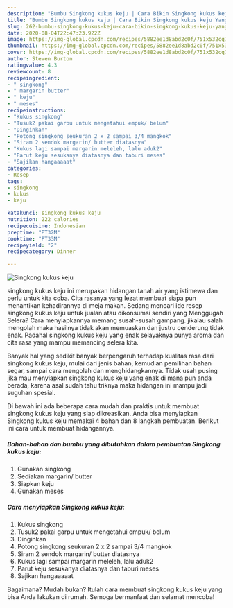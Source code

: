 ```yaml
---
description: "Bumbu Singkong kukus keju | Cara Bikin Singkong kukus keju Yang Enak Dan Mudah"
title: "Bumbu Singkong kukus keju | Cara Bikin Singkong kukus keju Yang Enak Dan Mudah"
slug: 262-bumbu-singkong-kukus-keju-cara-bikin-singkong-kukus-keju-yang-enak-dan-mudah
date: 2020-08-04T22:47:23.922Z
image: https://img-global.cpcdn.com/recipes/5882ee1d8abd2c0f/751x532cq70/singkong-kukus-keju-foto-resep-utama.jpg
thumbnail: https://img-global.cpcdn.com/recipes/5882ee1d8abd2c0f/751x532cq70/singkong-kukus-keju-foto-resep-utama.jpg
cover: https://img-global.cpcdn.com/recipes/5882ee1d8abd2c0f/751x532cq70/singkong-kukus-keju-foto-resep-utama.jpg
author: Steven Burton
ratingvalue: 4.3
reviewcount: 8
recipeingredient:
- " singkong"
- " margarin butter"
- " keju"
- " meses"
recipeinstructions:
- "Kukus singkong"
- "Tusuk2 pakai garpu untuk mengetahui empuk/ belum"
- "Dinginkan"
- "Potong singkong seukuran 2 x 2 sampai 3/4 mangkok"
- "Siram 2 sendok margarin/ butter diatasnya"
- "Kukus lagi sampai margarin meleleh, lalu aduk2"
- "Parut keju sesukanya diatasnya dan taburi meses"
- "Sajikan hangaaaaat"
categories:
- Resep
tags:
- singkong
- kukus
- keju

katakunci: singkong kukus keju 
nutrition: 222 calories
recipecuisine: Indonesian
preptime: "PT32M"
cooktime: "PT33M"
recipeyield: "2"
recipecategory: Dinner

---
```



![Singkong kukus keju](https://img-global.cpcdn.com/recipes/5882ee1d8abd2c0f/751x532cq70/singkong-kukus-keju-foto-resep-utama.jpg)


singkong kukus keju ini merupakan hidangan tanah air yang istimewa dan perlu untuk kita coba. Cita rasanya yang lezat membuat siapa pun menantikan kehadirannya di meja makan.
Sedang mencari ide resep singkong kukus keju untuk jualan atau dikonsumsi sendiri yang Menggugah Selera? Cara menyiapkannya memang susah-susah gampang. jikalau salah mengolah maka hasilnya tidak akan memuaskan dan justru cenderung tidak enak. Padahal singkong kukus keju yang enak selayaknya punya aroma dan cita rasa yang mampu memancing selera kita.

Banyak hal yang sedikit banyak berpengaruh terhadap kualitas rasa dari singkong kukus keju, mulai dari jenis bahan, kemudian pemilihan bahan segar, sampai cara mengolah dan menghidangkannya. Tidak usah pusing jika mau menyiapkan singkong kukus keju yang enak di mana pun anda berada, karena asal sudah tahu triknya maka hidangan ini mampu jadi suguhan spesial.




Di bawah ini ada beberapa cara mudah dan praktis untuk membuat singkong kukus keju yang siap dikreasikan. Anda bisa menyiapkan Singkong kukus keju memakai 4 bahan dan 8 langkah pembuatan. Berikut ini cara untuk membuat hidangannya.

<!--inarticleads1-->

##### Bahan-bahan dan bumbu yang dibutuhkan dalam pembuatan Singkong kukus keju:

1. Gunakan  singkong
1. Sediakan  margarin/ butter
1. Siapkan  keju
1. Gunakan  meses




<!--inarticleads2-->

##### Cara menyiapkan Singkong kukus keju:

1. Kukus singkong
1. Tusuk2 pakai garpu untuk mengetahui empuk/ belum
1. Dinginkan
1. Potong singkong seukuran 2 x 2 sampai 3/4 mangkok
1. Siram 2 sendok margarin/ butter diatasnya
1. Kukus lagi sampai margarin meleleh, lalu aduk2
1. Parut keju sesukanya diatasnya dan taburi meses
1. Sajikan hangaaaaat




Bagaimana? Mudah bukan? Itulah cara membuat singkong kukus keju yang bisa Anda lakukan di rumah. Semoga bermanfaat dan selamat mencoba!
